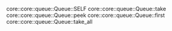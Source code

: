 core::core::queue::Queue::SELF
core::core::queue::Queue::take
core::core::queue::Queue::peek
core::core::queue::Queue::first
core::core::queue::Queue::take_all